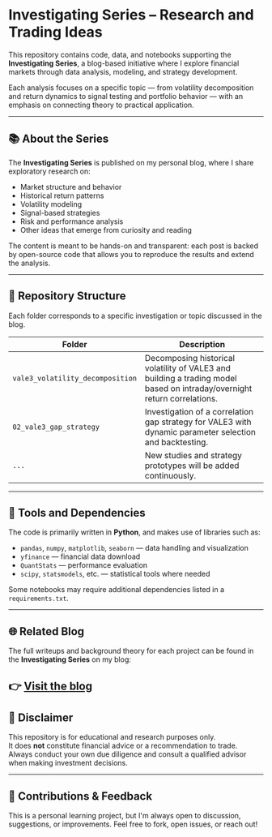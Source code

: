 # Investigating Series – Research and Trading Ideas

This repository contains code, data, and notebooks supporting the **Investigating Series**, a blog-based initiative where I explore financial markets through data analysis, modeling, and strategy development.

Each analysis focuses on a specific topic — from volatility decomposition and return dynamics to signal testing and portfolio behavior — with an emphasis on connecting theory to practical application.

---

## 📚 About the Series

The **Investigating Series** is published on my personal blog, where I share exploratory research on:

- Market structure and behavior
- Historical return patterns
- Volatility modeling
- Signal-based strategies
- Risk and performance analysis
- Other ideas that emerge from curiosity and reading

The content is meant to be hands-on and transparent: each post is backed by open-source code that allows you to reproduce the results and extend the analysis.

---

## 📁 Repository Structure

Each folder corresponds to a specific investigation or topic discussed in the blog.

| Folder | Description |
|--------|-------------|
| `vale3_volatility_decomposition` | Decomposing historical volatility of VALE3 and building a trading model based on intraday/overnight return correlations. |
| `02_vale3_gap_strategy` | Investigation of a correlation gap strategy for VALE3 with dynamic parameter selection and backtesting. |
| `...` | New studies and strategy prototypes will be added continuously. |

---

## 🧰 Tools and Dependencies

The code is primarily written in **Python**, and makes use of libraries such as:

- `pandas`, `numpy`, `matplotlib`, `seaborn` — data handling and visualization
- `yfinance` — financial data download
- `QuantStats` — performance evaluation
- `scipy`, `statsmodels`, etc. — statistical tools where needed

Some notebooks may require additional dependencies listed in a `requirements.txt`.

---

## 🌐 Related Blog

The full writeups and background theory for each project can be found in the **Investigating Series** on my blog:

👉 [**Visit the blog**](https://substack.com/@gustavojorgefilho)
---

## 📜 Disclaimer

This repository is for educational and research purposes only.  
It does **not** constitute financial advice or a recommendation to trade.  
Always conduct your own due diligence and consult a qualified advisor when making investment decisions.

---

## 🤝 Contributions & Feedback

This is a personal learning project, but I'm always open to discussion, suggestions, or improvements. Feel free to fork, open issues, or reach out!


